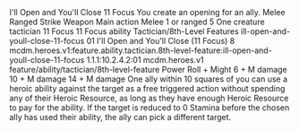 <ability>
  <name>I&apos;ll Open and You&apos;ll Close</name>
  <cost>11 Focus</cost>
  <flavor>You create an opening for an ally.</flavor>
  <keywords>
    <keyword>Melee</keyword>
    <keyword>Ranged</keyword>
    <keyword>Strike</keyword>
    <keyword>Weapon</keyword>
  </keywords>
  <type>Main action</type>
  <distance>Melee 1 or ranged 5</distance>
  <target>One creature</target>
  <metadata>
    <class>tactician</class>
    <cost>11 Focus</cost>
    <cost_amount>11</cost_amount>
    <cost_resource>Focus</cost_resource>
    <feature_type>ability</feature_type>
    <file_dpath>Tactician/8th-Level Features</file_dpath>
    <item_id>ill-open-and-youll-close-11-focus</item_id>
    <item_index>01</item_index>
    <item_name>I&apos;ll Open and You&apos;ll Close (11 Focus)</item_name>
    <level>8</level>
    <scc>mcdm.heroes.v1:feature.ability.tactician.8th-level-feature:ill-open-and-youll-close-11-focus</scc>
    <scdc>1.1.1:10.2.4.2:01</scdc>
    <source>mcdm.heroes.v1</source>
    <type>feature/ability/tactician/8th-level-feature</type>
  </metadata>
  <effects>
    <effect type="roll">
      <roll>Power Roll + Might</roll>
      <t1>6 + M damage</t1>
      <t2>10 + M damage</t2>
      <t3>14 + M damage</t3>
    </effect>
    <effect type="mundane">One ally within 10 squares of you can use a heroic ability against the target as a free triggered action without spending any of their Heroic Resource, as long as they have enough Heroic Resource to pay for the ability. If the target is reduced to 0 Stamina before the chosen ally has used their ability, the ally can pick a different target.</effect>
  </effects>
</ability>
